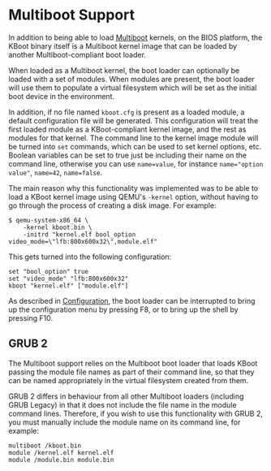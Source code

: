 Multiboot Support
=================

In addition to being able to load
[Multiboot](https://www.gnu.org/software/grub/manual/multiboot/multiboot.html)
kernels, on the BIOS platform, the KBoot binary itself is a Multiboot kernel
image that can be loaded by another Multiboot-compliant boot loader.

When loaded as a Multiboot kernel, the boot loader can optionally be loaded
with a set of modules. When modules are present, the boot loader will use them
to populate a virtual filesystem which will be set as the initial boot device
in the environment.

In addition, if no file named `kboot.cfg` is present as a loaded module, a
default configuration file will be generated. This configuration will treat the
first loaded module as a KBoot-compliant kernel image, and the rest as modules
for that kernel. The command line to the kernel image module will be turned into
`set` commands, which can be used to set kernel options, etc. Boolean variables
can be set to true just be including their name on the command line, otherwise
you can use `name=value`, for instance `name="option value"`, `name=42`,
`name=false`.

The main reason why this functionality was implemented was to be able to load
a KBoot kernel image using QEMU's `-kernel` option, without having to go through
the process of creating a disk image. For example:

    $ qemu-system-x86_64 \
        -kernel kboot.bin \
        -initrd "kernel.elf bool_option video_mode=\"lfb:800x600x32\",module.elf"

This gets turned into the following configuration:

    set "bool_option" true
    set "video_mode" "lfb:800x600x32"
    kboot "kernel.elf" ["module.elf"]

As described in [Configuration](configuration.md), the boot loader can be
interrupted to bring up the configuration menu by pressing F8, or to bring up
the shell by pressing F10.

GRUB 2
------

The Multiboot support relies on the Multiboot boot loader that loads KBoot
passing the module file names as part of their command line, so that they can
be named appropriately in the virtual filesystem created from them.

GRUB 2 differs in behaviour from all other Multiboot loaders (including GRUB
Legacy) in that it does not include the file name in the module command lines.
Therefore, if you wish to use this functionality with GRUB 2, you must manually
include the module name on its command line, for example:

    multiboot /kboot.bin
    module /kernel.elf kernel.elf
    module /module.bin module.bin
